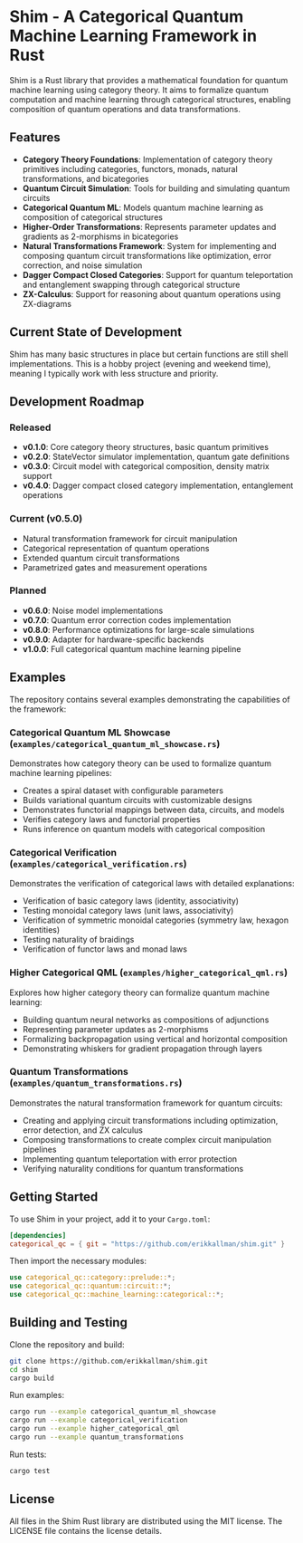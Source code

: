 # Shim - A Categorical Quantum Machine Learning Framework in Rust

Shim is a Rust library that provides a mathematical foundation for quantum
machine learning using category theory. It aims to formalize quantum computation
and machine learning through categorical structures, enabling composition of
quantum operations and data transformations.

## Features

- **Category Theory Foundations**: Implementation of category theory primitives including categories, functors, monads, natural transformations, and bicategories
- **Quantum Circuit Simulation**: Tools for building and simulating quantum circuits
- **Categorical Quantum ML**: Models quantum machine learning as composition of categorical structures
- **Higher-Order Transformations**: Represents parameter updates and gradients as 2-morphisms in bicategories
- **Natural Transformations Framework**: System for implementing and composing quantum circuit transformations like optimization, error correction, and noise simulation
- **Dagger Compact Closed Categories**: Support for quantum teleportation and entanglement swapping through categorical structure
- **ZX-Calculus**: Support for reasoning about quantum operations using ZX-diagrams

## Current State of Development

Shim has many basic structures in place but certain functions are still shell
implementations. This is a hobby project (evening and weekend time), meaning I
typically work with less structure and priority.

## Development Roadmap

### Released
- **v0.1.0**: Core category theory structures, basic quantum primitives
- **v0.2.0**: StateVector simulator implementation, quantum gate definitions
- **v0.3.0**: Circuit model with categorical composition, density matrix support
- **v0.4.0**: Dagger compact closed category implementation, entanglement operations

### Current (v0.5.0)
- Natural transformation framework for circuit manipulation
- Categorical representation of quantum operations
- Extended quantum circuit transformations
- Parametrized gates and measurement operations

### Planned
- **v0.6.0**: Noise model implementations
- **v0.7.0**: Quantum error correction codes implementation
- **v0.8.0**: Performance optimizations for large-scale simulations
- **v0.9.0**: Adapter for hardware-specific backends
- **v1.0.0**: Full categorical quantum machine learning pipeline

## Examples

The repository contains several examples demonstrating the capabilities of the framework:

### Categorical Quantum ML Showcase (`examples/categorical_quantum_ml_showcase.rs`)

Demonstrates how category theory can be used to formalize quantum machine learning pipelines:

- Creates a spiral dataset with configurable parameters
- Builds variational quantum circuits with customizable designs
- Demonstrates functorial mappings between data, circuits, and models
- Verifies category laws and functorial properties
- Runs inference on quantum models with categorical composition

### Categorical Verification (`examples/categorical_verification.rs`)

Demonstrates the verification of categorical laws with detailed explanations:

- Verification of basic category laws (identity, associativity)
- Testing monoidal category laws (unit laws, associativity)
- Verification of symmetric monoidal categories (symmetry law, hexagon identities)
- Testing naturality of braidings
- Verification of functor laws and monad laws

### Higher Categorical QML (`examples/higher_categorical_qml.rs`)

Explores how higher category theory can formalize quantum machine learning:

- Building quantum neural networks as compositions of adjunctions
- Representing parameter updates as 2-morphisms
- Formalizing backpropagation using vertical and horizontal composition
- Demonstrating whiskers for gradient propagation through layers

### Quantum Transformations (`examples/quantum_transformations.rs`)

Demonstrates the natural transformation framework for quantum circuits:

- Creating and applying circuit transformations including optimization, error detection, and ZX calculus
- Composing transformations to create complex circuit manipulation pipelines
- Implementing quantum teleportation with error protection
- Verifying naturality conditions for quantum transformations

## Getting Started

To use Shim in your project, add it to your `Cargo.toml`:

```toml
[dependencies]
categorical_qc = { git = "https://github.com/erikkallman/shim.git" }
```

Then import the necessary modules:

```rust
use categorical_qc::category::prelude::*;
use categorical_qc::quantum::circuit::*;
use categorical_qc::machine_learning::categorical::*;
```

## Building and Testing

Clone the repository and build:

```bash
git clone https://github.com/erikkallman/shim.git
cd shim
cargo build
```

Run examples:

```bash
cargo run --example categorical_quantum_ml_showcase
cargo run --example categorical_verification
cargo run --example higher_categorical_qml
cargo run --example quantum_transformations
```

Run tests:

```bash
cargo test
```

## License

All files in the Shim Rust library are distributed using the MIT license. The LICENSE file contains the license details.
